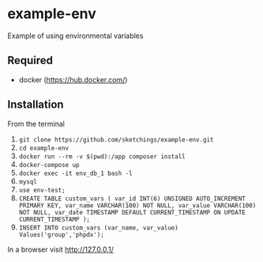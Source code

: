 # example-env
Example of using environmental variables

## Required

* docker (https://hub.docker.com/)

## Installation

From the terminal
1. `git clone https://github.com/sketchings/example-env.git`
2. `cd example-env`
3. `docker run --rm -v $(pwd):/app composer install`
4. `docker-compose up`
5. `docker exec -it env_db_1 bash -l`
6. `mysql`
7. `use env-test;`
8. `CREATE TABLE custom_vars (
    var_id INT(6) UNSIGNED AUTO_INCREMENT PRIMARY KEY,
    var_name VARCHAR(100) NOT NULL,
    var_value VARCHAR(100) NOT NULL,
    var_date TIMESTAMP DEFAULT CURRENT_TIMESTAMP ON UPDATE CURRENT_TIMESTAMP
);`
9. `INSERT INTO custom_vars (var_name, var_value) Values('group','phpdx');`

In a browser visit http://127.0.0.1/
